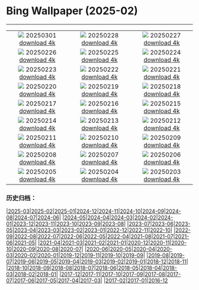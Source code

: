 # Bing Wallpaper (2025-02)
**************
| | | |
|:-:|:-:|:-:|
| ![](https://www.bing.com/th?id=OHR.BryceHoodoos_EN-IN9126700951_1920x1080.jpg) 20250301 [download 4k](https://www.bing.com/th?id=OHR.BryceHoodoos_EN-IN9126700951_UHD.jpg) | ![](https://www.bing.com/th?id=OHR.BhutanMonastery_EN-IN9102034060_1920x1080.jpg) 20250228 [download 4k](https://www.bing.com/th?id=OHR.BhutanMonastery_EN-IN9102034060_UHD.jpg) | ![](https://www.bing.com/th?id=OHR.PolarCub_EN-IN9075237601_1920x1080.jpg) 20250227 [download 4k](https://www.bing.com/th?id=OHR.PolarCub_EN-IN9075237601_UHD.jpg) |
| ![](https://www.bing.com/th?id=OHR.TungnathShiva_EN-IN3198630247_1920x1080.jpg) 20250226 [download 4k](https://www.bing.com/th?id=OHR.TungnathShiva_EN-IN3198630247_UHD.jpg) | ![](https://www.bing.com/th?id=OHR.ArgyllStalker_EN-IN2644083090_1920x1080.jpg) 20250225 [download 4k](https://www.bing.com/th?id=OHR.ArgyllStalker_EN-IN2644083090_UHD.jpg) | ![](https://www.bing.com/th?id=OHR.GiantCuttlefish_EN-IN9002970798_1920x1080.jpg) 20250224 [download 4k](https://www.bing.com/th?id=OHR.GiantCuttlefish_EN-IN9002970798_UHD.jpg) |
| ![](https://www.bing.com/th?id=OHR.MtFujiSunrise_EN-IN8980088662_1920x1080.jpg) 20250223 [download 4k](https://www.bing.com/th?id=OHR.MtFujiSunrise_EN-IN8980088662_UHD.jpg) | ![](https://www.bing.com/th?id=OHR.StLouisArch_EN-IN8948563304_1920x1080.jpg) 20250222 [download 4k](https://www.bing.com/th?id=OHR.StLouisArch_EN-IN8948563304_UHD.jpg) | ![](https://www.bing.com/th?id=OHR.ChampakaSarasi_EN-IN8916628147_1920x1080.jpg) 20250221 [download 4k](https://www.bing.com/th?id=OHR.ChampakaSarasi_EN-IN8916628147_UHD.jpg) |
| ![](https://www.bing.com/th?id=OHR.CanadaDeer_EN-IN1563872531_1920x1080.jpg) 20250220 [download 4k](https://www.bing.com/th?id=OHR.CanadaDeer_EN-IN1563872531_UHD.jpg) | ![](https://www.bing.com/th?id=OHR.IceHoleOtter_EN-IN0694843542_1920x1080.jpg) 20250219 [download 4k](https://www.bing.com/th?id=OHR.IceHoleOtter_EN-IN0694843542_UHD.jpg) | ![](https://www.bing.com/th?id=OHR.BlueBelize_EN-IN0493528832_1920x1080.jpg) 20250218 [download 4k](https://www.bing.com/th?id=OHR.BlueBelize_EN-IN0493528832_UHD.jpg) |
| ![](https://www.bing.com/th?id=OHR.SikriComplex_EN-IN1366254962_1920x1080.jpg) 20250217 [download 4k](https://www.bing.com/th?id=OHR.SikriComplex_EN-IN1366254962_UHD.jpg) | ![](https://www.bing.com/th?id=OHR.HumpbackMother_EN-IN0304994084_1920x1080.jpg) 20250216 [download 4k](https://www.bing.com/th?id=OHR.HumpbackMother_EN-IN0304994084_UHD.jpg) | ![](https://www.bing.com/th?id=OHR.Misotsuchi2025_EN-IN0138753388_1920x1080.jpg) 20250215 [download 4k](https://www.bing.com/th?id=OHR.Misotsuchi2025_EN-IN0138753388_UHD.jpg) |
| ![](https://www.bing.com/th?id=OHR.PenguinLove_EN-IN9647996808_1920x1080.jpg) 20250214 [download 4k](https://www.bing.com/th?id=OHR.PenguinLove_EN-IN9647996808_UHD.jpg) | ![](https://www.bing.com/th?id=OHR.LakeTyrrell_EN-IN9416375408_1920x1080.jpg) 20250213 [download 4k](https://www.bing.com/th?id=OHR.LakeTyrrell_EN-IN9416375408_UHD.jpg) | ![](https://www.bing.com/th?id=OHR.AshokaPillar_EN-IN9270643437_1920x1080.jpg) 20250212 [download 4k](https://www.bing.com/th?id=OHR.AshokaPillar_EN-IN9270643437_UHD.jpg) |
| ![](https://www.bing.com/th?id=OHR.YungangGrottoes_EN-IN8770982427_1920x1080.jpg) 20250211 [download 4k](https://www.bing.com/th?id=OHR.YungangGrottoes_EN-IN8770982427_UHD.jpg) | ![](https://www.bing.com/th?id=OHR.UmbrellaDay_EN-IN8605591874_1920x1080.jpg) 20250210 [download 4k](https://www.bing.com/th?id=OHR.UmbrellaDay_EN-IN8605591874_UHD.jpg) | ![](https://www.bing.com/th?id=OHR.AlstromPoint_EN-IN8438578560_1920x1080.jpg) 20250209 [download 4k](https://www.bing.com/th?id=OHR.AlstromPoint_EN-IN8438578560_UHD.jpg) |
| ![](https://www.bing.com/th?id=OHR.SnowySvaneti_EN-IN8244607405_1920x1080.jpg) 20250208 [download 4k](https://www.bing.com/th?id=OHR.SnowySvaneti_EN-IN8244607405_UHD.jpg) | ![](https://www.bing.com/th?id=OHR.BlueNorway_EN-IN7562913622_1920x1080.jpg) 20250207 [download 4k](https://www.bing.com/th?id=OHR.BlueNorway_EN-IN7562913622_UHD.jpg) | ![](https://www.bing.com/th?id=OHR.ScottishSheep_EN-IN6992172099_1920x1080.jpg) 20250206 [download 4k](https://www.bing.com/th?id=OHR.ScottishSheep_EN-IN6992172099_UHD.jpg) |
| ![](https://www.bing.com/th?id=OHR.WhararikiBeach_EN-IN3664421729_1920x1080.jpg) 20250205 [download 4k](https://www.bing.com/th?id=OHR.WhararikiBeach_EN-IN3664421729_UHD.jpg) | ![](https://www.bing.com/th?id=OHR.GoldenBridge_EN-IN3517654384_1920x1080.jpg) 20250204 [download 4k](https://www.bing.com/th?id=OHR.GoldenBridge_EN-IN3517654384_UHD.jpg) | ![](https://www.bing.com/th?id=OHR.RibbleheadViaduct_EN-IN3282548733_1920x1080.jpg) 20250203 [download 4k](https://www.bing.com/th?id=OHR.RibbleheadViaduct_EN-IN3282548733_UHD.jpg) |

### 历史归档：

|[2025-03](/../2025-03/2025-03.md)|[2025-02](/2025-02.md)|[2025-01](/../2025-01/2025-01.md)|[2024-12](/../2024-12/2024-12.md)|[2024-11](/../2024-11/2024-11.md)|[2024-10](/../2024-10/2024-10.md)|[2024-09](/../2024-09/2024-09.md)|[2024-08](/../2024-08/2024-08.md)|[2024-07](/../2024-07/2024-07.md)|[2024-06](/../2024-06/2024-06.md)|
|[2024-05](/../2024-05/2024-05.md)|[2024-04](/../2024-04/2024-04.md)|[2024-03](/../2024-03/2024-03.md)|[2024-02](/../2024-02/2024-02.md)|[2024-01](/../2024-01/2024-01.md)|[2023-12](/../2023-12/2023-12.md)|[2023-11](/../2023-11/2023-11.md)|[2023-10](/../2023-10/2023-10.md)|[2023-09](/../2023-09/2023-09.md)|[2023-08](/../2023-08/2023-08.md)|
|[2023-07](/../2023-07/2023-07.md)|[2023-06](/../2023-06/2023-06.md)|[2023-05](/../2023-05/2023-05.md)|[2023-04](/../2023-04/2023-04.md)|[2023-03](/../2023-03/2023-03.md)|[2023-02](/../2023-02/2023-02.md)|[2023-01](/../2023-01/2023-01.md)|[2022-12](/../2022-12/2022-12.md)|[2022-11](/../2022-11/2022-11.md)|[2022-10](/../2022-10/2022-10.md)|
|[2022-09](/../2022-09/2022-09.md)|[2022-08](/../2022-08/2022-08.md)|[2022-07](/../2022-07/2022-07.md)|[2022-06](/../2022-06/2022-06.md)|[2022-05](/../2022-05/2022-05.md)|[2022-04](/../2022-04/2022-04.md)|[2021-08](/../2021-08/2021-08.md)|[2021-07](/../2021-07/2021-07.md)|[2021-06](/../2021-06/2021-06.md)|[2021-05](/../2021-05/2021-05.md)|
|[2021-04](/../2021-04/2021-04.md)|[2021-03](/../2021-03/2021-03.md)|[2021-02](/../2021-02/2021-02.md)|[2021-01](/../2021-01/2021-01.md)|[2020-12](/../2020-12/2020-12.md)|[2020-11](/../2020-11/2020-11.md)|[2020-10](/../2020-10/2020-10.md)|[2020-09](/../2020-09/2020-09.md)|[2020-08](/../2020-08/2020-08.md)|[2020-07](/../2020-07/2020-07.md)|
|[2020-06](/../2020-06/2020-06.md)|[2020-05](/../2020-05/2020-05.md)|[2020-04](/../2020-04/2020-04.md)|[2020-03](/../2020-03/2020-03.md)|[2020-02](/../2020-02/2020-02.md)|[2020-01](/../2020-01/2020-01.md)|[2019-12](/../2019-12/2019-12.md)|[2019-11](/../2019-11/2019-11.md)|[2019-10](/../2019-10/2019-10.md)|[2019-09](/../2019-09/2019-09.md)|
|[2019-08](/../2019-08/2019-08.md)|[2019-07](/../2019-07/2019-07.md)|[2019-06](/../2019-06/2019-06.md)|[2019-05](/../2019-05/2019-05.md)|[2019-04](/../2019-04/2019-04.md)|[2019-03](/../2019-03/2019-03.md)|[2019-02](/../2019-02/2019-02.md)|[2019-01](/../2019-01/2019-01.md)|[2018-12](/../2018-12/2018-12.md)|[2018-11](/../2018-11/2018-11.md)|
|[2018-10](/../2018-10/2018-10.md)|[2018-09](/../2018-09/2018-09.md)|[2018-08](/../2018-08/2018-08.md)|[2018-07](/../2018-07/2018-07.md)|[2018-06](/../2018-06/2018-06.md)|[2018-05](/../2018-05/2018-05.md)|[2018-04](/../2018-04/2018-04.md)|[2018-03](/../2018-03/2018-03.md)|[2018-02](/../2018-02/2018-02.md)|[2018-01](/../2018-01/2018-01.md)|
|[2017-12](/../2017-12/2017-12.md)|[2017-11](/../2017-11/2017-11.md)|[2017-10](/../2017-10/2017-10.md)|[2017-09](/../2017-09/2017-09.md)|[2017-08](/../2017-08/2017-08.md)|[2017-07](/../2017-07/2017-07.md)|[2017-06](/../2017-06/2017-06.md)|[2017-05](/../2017-05/2017-05.md)|[2017-04](/../2017-04/2017-04.md)|[2017-03](/../2017-03/2017-03.md)|
|[2017-02](/../2017-02/2017-02.md)|[2017-01](/../2017-01/2017-01.md)|[2016-12](/../2016-12/2016-12.md)